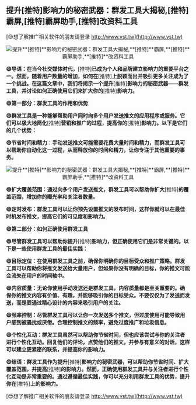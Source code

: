 ## **提升**[推特]**影响力的秘密武器：群发工具大揭秘,**[推特]**霸屏,**[推特]**霸屏助手,**[推特]**改资料工具**

[😍想了解推广相关软件的朋友请登录 http://www.vst.tw](http://www.vst.tw)

 <center><img src="https://vst.tw/MP4/tuiguang/png/3.png" alt="提升**[推特]**影响力的秘密武器：群发工具大揭秘,**[推特]**霸屏,**[推特]**霸屏助手,**[推特]**改资料工具"></center>

**😄导语：在当今社交媒体时代，**[推特]**已成为个人和品牌建立影响力的重要平台之一。然而，随着用户数量的增加，如何在**[推特]**上脱颖而出并吸引更多关注成为了一个挑战。在这篇文章中，我们将揭示一个提升**[推特]**影响力的秘密武器——群发工具，并讨论如何正确使用它们来扩大你的**[推特]**影响力。**

**😄第一部分：群发工具的作用和优势**

**😄群发工具是一种能够帮助用户同时向多个用户发送推文的应用程序或服务。它们可以极大地简化**[推特]**营销和推广的过程，提高你的**[推特]**影响力。以下是它们的几个优势：**

**😄节省时间和精力：手动发送推文可能需要花费大量时间和精力，而群发工具可以帮助你自动化这一过程，从而释放你的时间和精力，让你专注于其他重要的事务。**

 <center><img src="https://vst.tw/MP4/tuiguang/png/4.png" alt="提升**[推特]**影响力的秘密武器：群发工具大揭秘,**[推特]**霸屏,**[推特]**霸屏助手,**[推特]**改资料工具"></center>

**😄扩大覆盖范围：通过向多个用户发送推文，群发工具可以帮助你扩大**[推特]**的覆盖范围，增加你的曝光率和关注者数量。**

**😄定时发布：群发工具可以让你预先设置推文的发布时间，这样你就可以在最佳时机发布推文，提高它们的可见度和影响力。**

**😄第二部分：如何正确使用群发工具**

**😄尽管群发工具可以帮助你提升**[推特]**影响力，但正确使用它们是非常关键的。以下是一些使用群发工具的最佳实践：**

**😄目标定位：在使用群发工具之前，确保你明确你的目标受众和推广策略。群发工具可以帮助你将推文发送给大量用户，但如果你没有明确的目标，你的推文可能会流失在用户的时间轴中。**

**😄内容质量：无论你使用手动发送还是群发工具，内容质量都是至关重要的。确保你的推文内容有价值、有趣，并能够吸引你的目标受众。不要仅仅为了发送而发送，而是要通过精心设计的内容来吸引用户的关注。**

**😄频率控制：尽管群发工具可以让你一次发送多个推文，但过度使用可能导致用户感到被骚扰或厌倦。合理控制推文的频率，避免过度推广和垃圾信息。**

**😄个性化互动：群发工具虽然可以帮助你节省时间，但也应该尝试与你的关注者进行个性化互动。回复他们的评论，点赞他们的推文，并参与有意义的对话，这样可以建立更紧密的联系，并提高你的影响力。**

**😄结语：群发工具作为提升**[推特]**影响力的秘密武器，可以帮助你节省时间、扩大覆盖范围，并提高**[推特]**的影响力。然而，正确使用群发工具并与关注者进行个性化互动是非常重要的。通过遵循最佳实践，你可以充分利用群发工具的优势，提升你在**[推特]**上的影响力。**

[😍想了解推广相关软件的朋友请登录 http://www.vst.tw](http://www.vst.tw)




